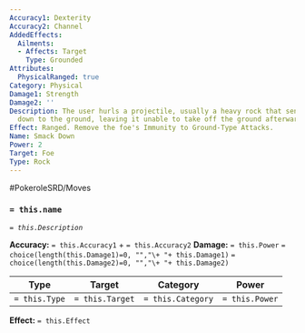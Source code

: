 ```yaml
---
Accuracy1: Dexterity
Accuracy2: Channel
AddedEffects:
  Ailments:
  - Affects: Target
    Type: Grounded
Attributes:
  PhysicalRanged: true
Category: Physical
Damage1: Strength
Damage2: ''
Description: The user hurls a projectile, usually a heavy rock that sends the foe
  down to the ground, leaving it unable to take off the ground afterwards.
Effect: Ranged. Remove the foe's Immunity to Ground-Type Attacks.
Name: Smack Down
Power: 2
Target: Foe
Type: Rock
---
```


#PokeroleSRD/Moves

### `= this.name` 
*`= this.Description`*

**Accuracy:** `= this.Accuracy1` + `= this.Accuracy2`
**Damage:** `= this.Power` `= choice(length(this.Damage1)=0, "","\+ "+ this.Damage1)` `= choice(length(this.Damage2)=0, "","\+ "+ this.Damage2)`

| Type          | Target          | Category          | Power          |
| ------------- | --------------- | ----------------  | -------------- |
| `= this.Type` | `= this.Target` | `= this.Category` | `= this.Power` | 

**Effect:** `= this.Effect`